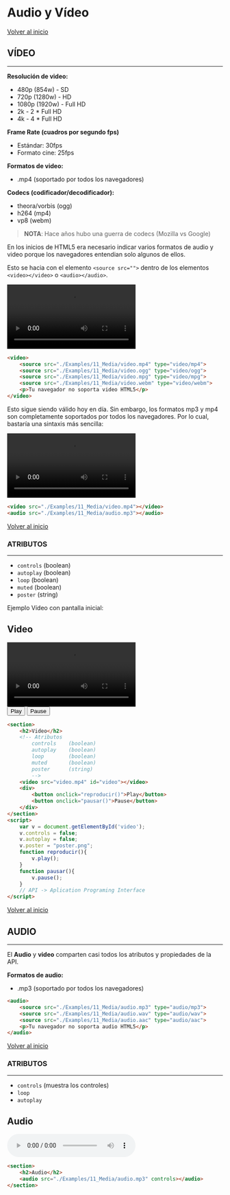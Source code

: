 # Audio y Vídeo

[Volver al inicio](#-Audio-y-Vídeo)

## VÍDEO
--------------------------------------------------------------------------- 

**Resolución de video:**
* 480p (854w)   - SD
* 720p (1280w)  - HD
* 1080p (1920w) - Full HD
* 2k            - 2 * Full HD
* 4k            - 4 * Full HD

**Frame Rate (cuadros por segundo fps)**
* Estándar:       30fps
* Formato cine:   25fps

**Formatos de video:**
* .mp4 (soportado por todos los navegadores)

**Codecs (codificador/decodificador):**
* theora/vorbis   (ogg)
* h264            (mp4)
* vp8             (webm)

> **NOTA**: Hace años hubo una guerra de codecs (Mozilla vs Google)

En los inicios de HTML5 era necesario indicar varios formatos de audio y video porque los navegadores entendian solo algunos de ellos.

Esto se hacia con el elemento `<source src="">` dentro de los elementos `<video></video>` o `<audio></audio>`.

<video>
    <source src="./Examples/11_Media/video.mp4" type="video/mp4">
    <source src="./Examples/11_Media/video.ogg" type="video/ogg">
    <source src="./Examples/11_Media/video.mpg" type="video/mpg">
    <source src="./Examples/11_Media/video.webm" type="video/webm">
    <p>Tu navegador no soporta video HTML5</p>
</video>

```html
<video>
    <source src="./Examples/11_Media/video.mp4" type="video/mp4">
    <source src="./Examples/11_Media/video.ogg" type="video/ogg">
    <source src="./Examples/11_Media/video.mpg" type="video/mpg">
    <source src="./Examples/11_Media/video.webm" type="video/webm">
    <p>Tu navegador no soporta video HTML5</p>
</video>
```

Esto sigue siendo válido hoy en día. Sin embargo, los formatos mp3 y mp4 son completamente soportados por todos los navegadores. Por lo cual, bastaría una sintaxis más sencilla:

<video src="./Examples/11_Media/video.mp4"></video>
<audio src="./Examples/11_Media/audio.mp3"></audio>

```html
<video src="./Examples/11_Media/video.mp4"></video>
<audio src="./Examples/11_Media/audio.mp3"></audio>
```

[Volver al inicio](#-Audio-y-Vídeo)

### ATRIBUTOS
---------------------------------------------------------------------------

* `controls`    (boolean)
* `autoplay`    (boolean)
* `loop`        (boolean)
* `muted`       (boolean)
* `poster`      (string)

Ejemplo Vídeo con pantalla inicial:

<section>
    <h2>Video</h2>
    <!-- Atributos
        controls    (boolean)
        autoplay    (boolean)
        loop        (boolean)
        muted       (boolean)
        poster      (string)
        -->
    <video src="video.mp4" id="video"></video>
    <div>
        <button onclick="reproducir()">Play</button>
        <button onclick="pausar()">Pause</button>
    </div>
</section>
<script>
    var v = document.getElementById('video');
    v.controls = false;
    v.autoplay = false;
    v.poster = "poster.png";
    function reproducir(){
        v.play();
    }
    function pausar(){
        v.pause();
    }
    // API -> Aplication Programing Interface
</script>

```html
<section>
    <h2>Video</h2>
    <!-- Atributos
        controls    (boolean)
        autoplay    (boolean)
        loop        (boolean)
        muted       (boolean)
        poster      (string)
        -->
    <video src="video.mp4" id="video"></video>
    <div>
        <button onclick="reproducir()">Play</button>
        <button onclick="pausar()">Pause</button>
    </div>
</section>
<script>
    var v = document.getElementById('video');
    v.controls = false;
    v.autoplay = false;
    v.poster = "poster.png";
    function reproducir(){
        v.play();
    }
    function pausar(){
        v.pause();
    }
    // API -> Aplication Programing Interface
</script>
```

[Volver al inicio](#-Audio-y-Vídeo)

## AUDIO
---------------------------------------------------------------------------

El **Audio** y **video** comparten casi todos los atributos y propiedades de la API.

**Formatos de audio:**
* .mp3 (soportado por todos los navegadores)

<audio>
    <source src="./Examples/11_Media/audio.mp3" type="audio/mp3">
    <source src="./Examples/11_Media/audio.wav" type="audio/wav">
    <source src="./Examples/11_Media/audio.aac" type="audio/aac">
    <p>Tu navegador no soporta audio HTML5</p>
</audio>

```html
<audio>
    <source src="./Examples/11_Media/audio.mp3" type="audio/mp3">
    <source src="./Examples/11_Media/audio.wav" type="audio/wav">
    <source src="./Examples/11_Media/audio.aac" type="audio/aac">
    <p>Tu navegador no soporta audio HTML5</p>
</audio>
```

[Volver al inicio](#-Audio-y-Vídeo)

### ATRIBUTOS
---------------------------------------------------------------------------

* `controls` (muestra los controles)
* `loop`
* `autoplay`

<section>
    <h2>Audio</h2>
    <audio src="./Examples/11_Media/audio.mp3" controls></audio>
</section>

```html
<section>
    <h2>Audio</h2>
    <audio src="./Examples/11_Media/audio.mp3" controls></audio>
</section>
```